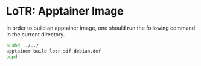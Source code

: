 # LoTR: Apptainer Image

In order to build an apptainer image, one should run the following command in
the  current directory.

```bash
pushd ../../
apptainer build lotr.sif debian.def
popd
```
